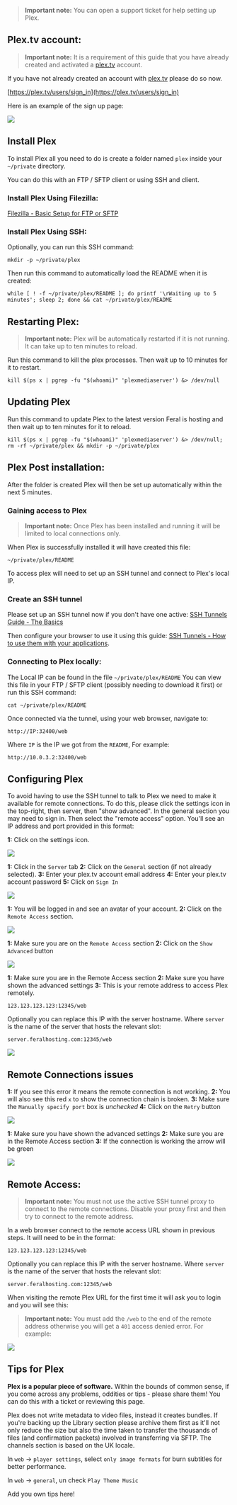 
> **Important note:**  You can open a support ticket for help setting up Plex.

Plex.tv account:
---

> **Important note:**  It is a requirement of this guide that you have already created and activated a [plex.tv](https://plex.tv/) account. 

If you have not already created an account with [plex.tv](https://plex.tv/) please do so now.

[https://plex.tv/users/sign_in](https://plex.tv/users/sign_in)

Here is an example of the sign up page:

![](https://raw.githubusercontent.com/feralhosting/feralfilehosting/master/Feral%20Wiki/Software/Plex/signup.png)

Install Plex
---

To install Plex all you need to do is create a folder named `plex` inside your `~/private` directory. 

You can do this with an FTP / SFTP client or using SSH and client.

### Install Plex Using Filezilla:

[Filezilla - Basic Setup for FTP or SFTP](https://www.feralhosting.com/faq/view?question=187)

### Install Plex Using SSH:

Optionally,  you can run this SSH command: 

~~~
mkdir -p ~/private/plex
~~~

Then run this command to automatically load the README when it is created:

~~~
while [ ! -f ~/private/plex/README ]; do printf '\rWaiting up to 5 minutes'; sleep 2; done && cat ~/private/plex/README
~~~

Restarting Plex:
---

> **Important note:** Plex will be automatically restarted if it is not running. It can take up to ten minutes to reload.

Run this command to kill the plex processes. Then wait up to 10 minutes for it to restart.

~~~
kill $(ps x | pgrep -fu "$(whoami)" 'plexmediaserver') &> /dev/null
~~~

Updating Plex
---

Run this command to update Plex to the latest version Feral is hosting and then wait up to ten minutes for it to reload.

~~~
kill $(ps x | pgrep -fu "$(whoami)" 'plexmediaserver') &> /dev/null; rm -rf ~/private/plex && mkdir -p ~/private/plex
~~~

Plex Post installation:
---

After the folder is created Plex will then be set up automatically within the next 5 minutes.

### Gaining access to Plex

> **Important note:** Once Plex has been installed and running it will be limited to local connections only.

When Plex is successfully installed it will have created this file:

`~/private/plex/README`

To access plex will need to set up an SSH tunnel and connect to Plex's local IP.

### Create an SSH tunnel

Please set up an SSH tunnel now if you don't have one active: [SSH Tunnels Guide - The Basics](https://www.feralhosting.com/faq/view?question=37)

Then configure your browser to use it using this guide: [SSH Tunnels - How to use them with your applications](https://www.feralhosting.com/faq/view?question=242).

### Connecting to Plex locally:


The Local IP can be found in the file `~/private/plex/README` You can view this file in your FTP / SFTP client (possibly needing to download it first) or run this SSH command: 

~~~
cat ~/private/plex/README
~~~

Once connected via the tunnel, using your web browser, navigate to:

`http://IP:32400/web` 

Where `IP` is the IP we got from the `README`, For example:

`http://10.0.3.2:32400/web`

Configuring Plex
---

To avoid having to use the SSH tunnel to talk to Plex we need to make it available for remote connections. To do this, please click the settings icon in the top-right, then server, then "show advanced". In the general section you may need to sign in. Then select the "remote access" option. You'll see an IP address and port provided in this format:

**1:** Click on the settings icon.

![](https://raw.githubusercontent.com/feralhosting/feralfilehosting/master/Feral%20Wiki/Software/Plex/0.png)

**1:** Click in the `Server` tab
**2:** Click on the `General` section (if not already selected).
**3:** Enter your plex.tv account email address
**4:** Enter your plex.tv account password
**5:** Click on `Sign In`

![](https://raw.githubusercontent.com/feralhosting/feralfilehosting/master/Feral%20Wiki/Software/Plex/1.png)

**1:** You will be logged in and see an avatar of your account.
**2:** Click on the `Remote Access` section. 

![](https://raw.githubusercontent.com/feralhosting/feralfilehosting/master/Feral%20Wiki/Software/Plex/2.png)

**1:** Make sure you are on the `Remote Access` section
**2:** Click on the `Show Advanced` button

![](https://raw.githubusercontent.com/feralhosting/feralfilehosting/master/Feral%20Wiki/Software/Plex/3.png)

**1:** Make sure you are in the Remote Access section
**2:** Make sure you have shown the advanced settings
**3:** This is your remote address to access Plex remotely.

~~~
123.123.123.123:12345/web
~~~

Optionally you can replace this IP with the server hostname. Where `server` is the name of the server that hosts the relevant slot:

~~~
server.feralhosting.com:12345/web
~~~

![](https://raw.githubusercontent.com/feralhosting/feralfilehosting/master/Feral%20Wiki/Software/Plex/4.png)

Remote Connections issues
---

**1:** If you see this error it means the remote connection is not working.
**2:** You will also see this red `x` to show the connection chain is broken.
**3:** Make sure the `Manually specify port` box is *unchecked*
**4:** Click on the `Retry` button

![](https://raw.githubusercontent.com/feralhosting/feralfilehosting/master/Feral%20Wiki/Software/Plex/5.png)

**1:** Make sure you have shown the advanced settings
**2:** Make sure you are in the Remote Access section
**3:** If the connection is working the arrow will be green

![](https://raw.githubusercontent.com/feralhosting/feralfilehosting/master/Feral%20Wiki/Software/Plex/6.png)

Remote Access:
---

> **Important note:** You must not use the active SSH tunnel proxy to connect to the remote connections. Disable your proxy first and then try to connect to the remote address.

In a web browser connect to the remote access URL shown in previous steps. It will need to be in the format:

~~~
123.123.123.123:12345/web
~~~

Optionally you can replace this IP with the server hostname. Where `server` is the name of the server that hosts the relevant slot:

~~~
server.feralhosting.com:12345/web
~~~

When visiting the remote Plex URL for the first time it will ask you to login and you will see this:

> **Important note:** You must add the `/web` to the end of the remote address otherwise you will get a `401` access denied error.
For example:

![](https://raw.githubusercontent.com/feralhosting/feralfilehosting/master/Feral%20Wiki/Software/Plex/login.png)

Tips for Plex
---

**Plex is a popular piece of software.** Within the bounds of common sense, if you come across any problems, oddities or tips - please share them! You can do this with a ticket or reviewing this page.

Plex does not write metadata to video files, instead it creates bundles. If you're backing up the Library section please archive them first as it'll not only reduce the size but also the time taken to transfer the thousands of files (and confirmation packets) involved in transferring via SFTP.
The channels section is based on the UK locale.

In `web` -> `player settings`, select `only image formats` for burn subtitles for better performance.

In `web` -> `general`, un check `Play Theme Music`

Add you own tips here!



